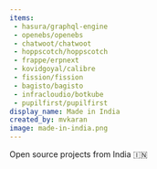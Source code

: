 ```yaml
---
items:
 - hasura/graphql-engine
 - openebs/openebs
 - chatwoot/chatwoot
 - hoppscotch/hoppscotch
 - frappe/erpnext
 - kovidgoyal/calibre
 - fission/fission
 - bagisto/bagisto
 - infracloudio/botkube
 - pupilfirst/pupilfirst
display_name: Made in India
created_by: mvkaran
image: made-in-india.png
---
```

Open source projects from India :india:
